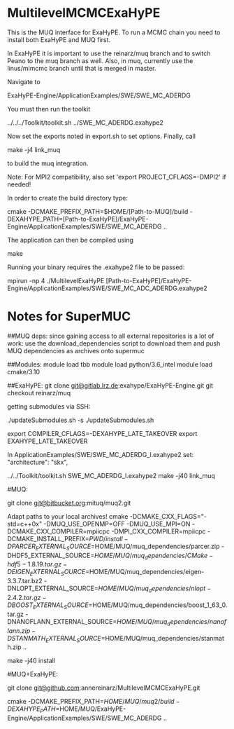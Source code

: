 # MultilevelMCMCExaHyPE

This is the MUQ interface for ExaHyPE. To run a MCMC chain you need to install both ExaHyPE and MUQ first.

In ExaHyPE it is important to use the reinarz/muq branch and to switch Peano to the muq branch as well.
Also, in muq, currently use the linus/mimcmc branch until that is merged in master.

Navigate to

  ExaHyPE-Engine/ApplicationExamples/SWE/SWE_MC_ADERDG

You must then run the toolkit

  ../../../Toolkit/toolkit.sh ../SWE_MC_ADERDG.exahype2

Now set the exports noted in export.sh to set options. Finally, call

  make -j4 link_muq

to build the muq integration.


Note: For MPI2 compatibility, also set 'export PROJECT_CFLAGS=-DMPI2' if needed!


In order to create the build directory type:

  cmake -DCMAKE_PREFIX_PATH=$HOME/[Path-to-MUQ]/build -DEXAHYPE_PATH=[Path-to-ExaHyPE]/ExaHyPE-Engine/ApplicationExamples/SWE/SWE_MC_ADERDG ..


The application can then be compiled using

  make


Running your binary requires the .exahype2 file to be passed:

  mpirun -np 4 ./MultilevelExaHyPE [Path-to-ExaHyPE]/ExaHyPE-Engine/ApplicationExamples/SWE/SWE_MC_ADC_ADERDG.exahype2



# Notes for SuperMUC

##MUQ deps:
since gaining access to all external repositories is a lot of work: use the download_dependencies script to download them and push MUQ dependencies as archives onto supermuc

##Modules:
module load tbb
module load python/3.6_intel
module load cmake/3.10

##ExaHyPE:
git clone git@gitlab.lrz.de:exahype/ExaHyPE-Engine.git
git checkout reinarz/muq

getting submodules via SSH:

./updateSubmodules.sh -s
./updateSubmodules.sh

export COMPILER_CFLAGS=-DEXAHYPE_LATE_TAKEOVER
export EXAHYPE_LATE_TAKEOVER

In ApplicationExamples/SWE/SWE_MC_ADERDG_l.exahype2 set:
        "architecture": "skx",

../../Toolkit/toolkit.sh SWE_MC_ADERDG_l.exahype2
make -j40 link_muq

#MUQ:

git clone git@bitbucket.org:mituq/muq2.git

Adapt paths to your local archives!
cmake -DCMAKE_CXX_FLAGS="-std=c++0x" -DMUQ_USE_OPENMP=OFF -DMUQ_USE_MPI=ON -DCMAKE_CXX_COMPILER=mpiicpc -DMPI_CXX_COMPILER=mpiicpc -DCMAKE_INSTALL_PREFIX=$PWD/install -DPARCER_EXTERNAL_SOURCE=$HOME/MUQ/muq_dependencies/parcer.zip -DHDF5_EXTERNAL_SOURCE=$HOME/MUQ/muq_dependencies/CMake-hdf5-1.8.19.tar.gz -DEIGEN_EXTERNAL_SOURCE=$HOME/MUQ/muq_dependencies/eigen-3.3.7.tar.bz2 -DNLOPT_EXTERNAL_SOURCE=$HOME/MUQ/muq_dependencies/nlopt-2.4.2.tar.gz -DBOOST_EXTERNAL_SOURCE=$HOME/MUQ/muq_dependencies/boost_1_63_0.tar.gz -DNANOFLANN_EXTERNAL_SOURCE=$HOME/MUQ/muq_dependencies/nanoflann.zip -DSTANMATH_EXTERNAL_SOURCE=$HOME/MUQ/muq_dependencies/stanmath.zip ..

make -j40 install

#MUQ+ExaHyPE:

git clone git@github.com:annereinarz/MultilevelMCMCExaHyPE.git

cmake -DCMAKE_PREFIX_PATH=$HOME/MUQ/muq2/build -DEXAHYPE_PATH=$HOME/MUQ/ExaHyPE-Engine/ApplicationExamples/SWE/SWE_MC_ADERDG ..
